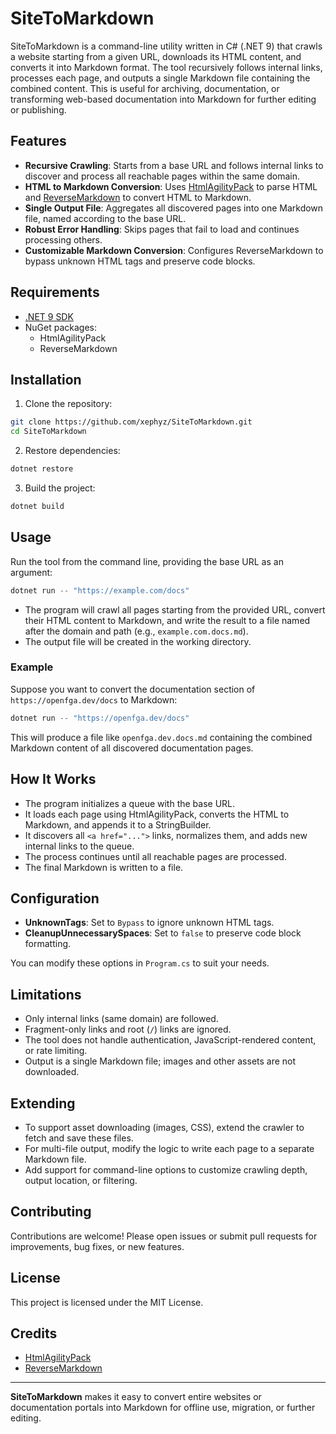 # SiteToMarkdown

SiteToMarkdown is a command-line utility written in C# (.NET 9) that crawls a website starting from a given URL, downloads its HTML content, and converts it into Markdown format. The tool recursively follows internal links, processes each page, and outputs a single Markdown file containing the combined content. This is useful for archiving, documentation, or transforming web-based documentation into Markdown for further editing or publishing.

## Features

- **Recursive Crawling**: Starts from a base URL and follows internal links to discover and process all reachable pages within the same domain.
- **HTML to Markdown Conversion**: Uses [HtmlAgilityPack](https://github.com/zzzprojects/html-agility-pack) to parse HTML and [ReverseMarkdown](https://github.com/mysticmind/reverse-markdown) to convert HTML to Markdown.
- **Single Output File**: Aggregates all discovered pages into one Markdown file, named according to the base URL.
- **Robust Error Handling**: Skips pages that fail to load and continues processing others.
- **Customizable Markdown Conversion**: Configures ReverseMarkdown to bypass unknown HTML tags and preserve code blocks.

## Requirements

- [.NET 9 SDK](https://dotnet.microsoft.com/download/dotnet/9.0)
- NuGet packages:
  - HtmlAgilityPack
  - ReverseMarkdown

## Installation

1. Clone the repository:
```sh
git clone https://github.com/xephyz/SiteToMarkdown.git
cd SiteToMarkdown
```

2. Restore dependencies:
```powershell
dotnet restore
```

3. Build the project:
```powershell
dotnet build
```

## Usage

Run the tool from the command line, providing the base URL as an argument:

```powershell
dotnet run -- "https://example.com/docs"
```

- The program will crawl all pages starting from the provided URL, convert their HTML content to Markdown, and write the result to a file named after the domain and path (e.g., `example.com.docs.md`).
- The output file will be created in the working directory.

### Example

Suppose you want to convert the documentation section of `https://openfga.dev/docs` to Markdown:

```powershell
dotnet run -- "https://openfga.dev/docs"
```


This will produce a file like `openfga.dev.docs.md` containing the combined Markdown content of all discovered documentation pages.

## How It Works

- The program initializes a queue with the base URL.
- It loads each page using HtmlAgilityPack, converts the HTML to Markdown, and appends it to a StringBuilder.
- It discovers all `<a href="...">` links, normalizes them, and adds new internal links to the queue.
- The process continues until all reachable pages are processed.
- The final Markdown is written to a file.

## Configuration

- **UnknownTags**: Set to `Bypass` to ignore unknown HTML tags.
- **CleanupUnnecessarySpaces**: Set to `false` to preserve code block formatting.

You can modify these options in `Program.cs` to suit your needs.

## Limitations

- Only internal links (same domain) are followed.
- Fragment-only links and root (`/`) links are ignored.
- The tool does not handle authentication, JavaScript-rendered content, or rate limiting.
- Output is a single Markdown file; images and other assets are not downloaded.

## Extending

- To support asset downloading (images, CSS), extend the crawler to fetch and save these files.
- For multi-file output, modify the logic to write each page to a separate Markdown file.
- Add support for command-line options to customize crawling depth, output location, or filtering.

## Contributing

Contributions are welcome! Please open issues or submit pull requests for improvements, bug fixes, or new features.

## License

This project is licensed under the MIT License.

## Credits

- [HtmlAgilityPack](https://github.com/zzzprojects/html-agility-pack)
- [ReverseMarkdown](https://github.com/mysticmind/reverse-markdown)

---

**SiteToMarkdown** makes it easy to convert entire websites or documentation portals into Markdown for offline use, migration, or further editing.

